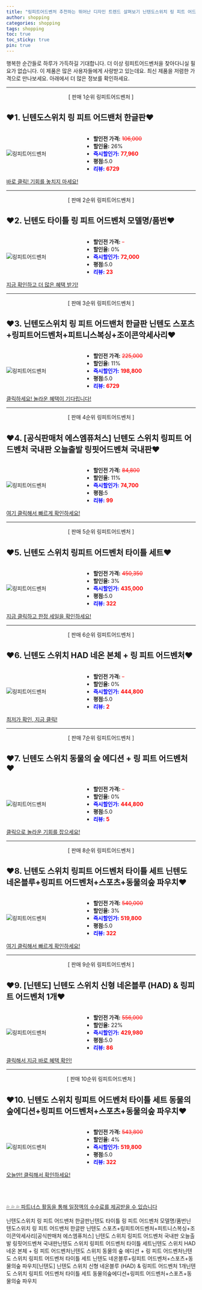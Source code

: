 ```yaml
---
title: "링피트어드벤처 추천하는 뛰어난 디자인 트렌드 살펴보기 닌텐도스위치 링 피트 어드밴처 한글판"
author: shopping
categories: shopping
tags: shopping
toc: true
toc_sticky: true
pin: true
---
```

행복한 순간들로 하루가 가득하길 기대합니다. 더 이상 링피트어드벤처을 찾아다니실 필요가 없습니다. 이 제품은 많은 사용자들에게 사랑받고 있는데요. 최신 제품을 저렴한 가격으로 만나보세요. 아래에서 더 많은 정보를 확인하세요.

---
<p class="toplist" style="margin: 0 auto; display: block; width: fit-content;">[ 판매 1순위 링피트어드벤처 ]</p>

<h2><strong>❤️1. 닌텐도스위치 링 피트 어드밴처 한글판❤️</strong></h2>

<div style="display: flex; align-items: center;">
    <div style="flex: 0.4;">
        <img src="https://thumbnail8.coupangcdn.com/thumbnails/remote/230x230ex/image/vendor_inventory/8ae9/7e7d2721122643201ac696160b4bc6b4d935a623e49af72c70b5540719f4.jpg" alt="링피트어드벤처" style="max-width: 100%;">
    </div>
    <div style="flex: 0.6; margin-left: 10px;">
        <ul>
            <li><strong>할인전 가격:</strong> <del style="color: red;">106,000</del></li>
            <li><strong>할인율:</strong> 26%</li>
            <li><span style='color:blue'><strong>즉시할인가:</strong></span> <span style='color:red'><strong>77,960</strong></span></li>
            <li><strong>평점:</strong>5.0</li>
            <li><span style='color:blue'><strong>리뷰:</strong></span> <span style='color:red'><strong>6729</strong></span></li>
        </ul>
    </div>
</div>
<div class="center">
    <a href="https://selin100587001.github.io?lptag=AF9450613&subid=githubio&pageKey=7106610341&traceid=V0-153&itemId=17753926132&vendorItemId=77232948302" class="myButton">
        바로 클릭! 기회를 놓치지 마세요!
    </a>
</div>


---
<p class="toplist" style="margin: 0 auto; display: block; width: fit-content;">[ 판매 2순위 링피트어드벤처 ]</p>

<h2><strong>❤️2. 닌텐도 타이틀 링 피트 어드벤처 모델명/품번❤️</strong></h2>

<div style="display: flex; align-items: center;">
    <div style="flex: 0.4;">
        <img src="https://thumbnail8.coupangcdn.com/thumbnails/remote/230x230ex/image/vendor_inventory/8a12/a9a2a851bc944f97459c0367eeba28a2efb3f0dc8241a6d8b6e4f1e916b7.jpg" alt="링피트어드벤처" style="max-width: 100%;">
    </div>
    <div style="flex: 0.6; margin-left: 10px;">
        <ul>
            <li><strong>할인전 가격:</strong> <del style="color: red;">-</del></li>
            <li><strong>할인율:</strong> 0%</li>
            <li><span style='color:blue'><strong>즉시할인가:</strong></span> <span style='color:red'><strong>72,000</strong></span></li>
            <li><strong>평점:</strong>5.0</li>
            <li><span style='color:blue'><strong>리뷰:</strong></span> <span style='color:red'><strong>23</strong></span></li>
        </ul>
    </div>
</div>
<div class="center">
    <a href="https://selin100587001.github.io?lptag=AF9450613&subid=githubio&pageKey=7897277087&traceid=V0-153&itemId=21634565748&vendorItemId=90492705528" class="myButton">
        지금 확인하고 더 많은 혜택 받기!
    </a>
</div>


---
<p class="toplist" style="margin: 0 auto; display: block; width: fit-content;">[ 판매 3순위 링피트어드벤처 ]</p>

<h2><strong>❤️3. 닌텐도스위치 링 피트 어드밴처 한글판 닌텐도 스포츠+링피트어드벤처+피트니스복싱+조이콘악세사리❤️</strong></h2>

<div style="display: flex; align-items: center;">
    <div style="flex: 0.4;">
        <img src="https://thumbnail9.coupangcdn.com/thumbnails/remote/230x230ex/image/vendor_inventory/a026/5cd47530ce36729b69a974739ac9e4de98d0e54c4cefbbc912628675d3e2.png" alt="링피트어드벤처" style="max-width: 100%;">
    </div>
    <div style="flex: 0.6; margin-left: 10px;">
        <ul>
            <li><strong>할인전 가격:</strong> <del style="color: red;">225,000</del></li>
            <li><strong>할인율:</strong> 11%</li>
            <li><span style='color:blue'><strong>즉시할인가:</strong></span> <span style='color:red'><strong>198,800</strong></span></li>
            <li><strong>평점:</strong>5.0</li>
            <li><span style='color:blue'><strong>리뷰:</strong></span> <span style='color:red'><strong>6729</strong></span></li>
        </ul>
    </div>
</div>
<div class="center">
    <a href="https://selin100587001.github.io?lptag=AF9450613&subid=githubio&pageKey=7106610341&traceid=V0-153&itemId=20727348530&vendorItemId=87798031347" class="myButton">
        클릭하세요! 놀라운 혜택이 기다립니다!
    </a>
</div>


---
<p class="toplist" style="margin: 0 auto; display: block; width: fit-content;">[ 판매 4순위 링피트어드벤처 ]</p>

<h2><strong>❤️4. [공식판매처 에스엠퓨처스] 닌텐도 스위치 링피트 어드벤처 국내판 오늘출발 링핏어드벤쳐 국내판❤️</strong></h2>

<div style="display: flex; align-items: center;">
    <div style="flex: 0.4;">
        <img src="https://thumbnail6.coupangcdn.com/thumbnails/remote/230x230ex/image/vendor_inventory/2e41/f324907f1198f52b11d4321aee0608d2fa4e73c323ea59f6433f0522c1e4.jpg" alt="링피트어드벤처" style="max-width: 100%;">
    </div>
    <div style="flex: 0.6; margin-left: 10px;">
        <ul>
            <li><strong>할인전 가격:</strong> <del style="color: red;">84,800</del></li>
            <li><strong>할인율:</strong> 11%</li>
            <li><span style='color:blue'><strong>즉시할인가:</strong></span> <span style='color:red'><strong>74,700</strong></span></li>
            <li><strong>평점:</strong>5</li>
            <li><span style='color:blue'><strong>리뷰:</strong></span> <span style='color:red'><strong>99</strong></span></li>
        </ul>
    </div>
</div>
<div class="center">
    <a href="https://selin100587001.github.io?lptag=AF9450613&subid=githubio&pageKey=8179031065&traceid=V0-153&itemId=23379397866&vendorItemId=90409451851" class="myButton">
        여기 클릭해서 빠르게 확인하세요!
    </a>
</div>


---
<p class="toplist" style="margin: 0 auto; display: block; width: fit-content;">[ 판매 5순위 링피트어드벤처 ]</p>

<h2><strong>❤️5. 닌텐도 스위치 링피트 어드벤처 타이틀 세트❤️</strong></h2>

<div style="display: flex; align-items: center;">
    <div style="flex: 0.4;">
        <img src="https://thumbnail6.coupangcdn.com/thumbnails/remote/230x230ex/image/vendor_inventory/8fff/4d813d0294d0ff21eb9217add7ff9f6867fa6cc54af70649b94b0f3c9bab.jpg" alt="링피트어드벤처" style="max-width: 100%;">
    </div>
    <div style="flex: 0.6; margin-left: 10px;">
        <ul>
            <li><strong>할인전 가격:</strong> <del style="color: red;">450,350</del></li>
            <li><strong>할인율:</strong> 3%</li>
            <li><span style='color:blue'><strong>즉시할인가:</strong></span> <span style='color:red'><strong>435,000</strong></span></li>
            <li><strong>평점:</strong>5.0</li>
            <li><span style='color:blue'><strong>리뷰:</strong></span> <span style='color:red'><strong>322</strong></span></li>
        </ul>
    </div>
</div>
<div class="center">
    <a href="https://selin100587001.github.io?lptag=AF9450613&subid=githubio&pageKey=4605111056&traceid=V0-153&itemId=5684726300&vendorItemId=78493926400" class="myButton">
        지금 클릭하고 한정 세일을 확인하세요!
    </a>
</div>


---
<p class="toplist" style="margin: 0 auto; display: block; width: fit-content;">[ 판매 6순위 링피트어드벤처 ]</p>

<h2><strong>❤️6. 닌텐도 스위치 HAD 네온 본체 + 링 피트 어드벤처❤️</strong></h2>

<div style="display: flex; align-items: center;">
    <div style="flex: 0.4;">
        <img src="https://thumbnail7.coupangcdn.com/thumbnails/remote/230x230ex/image/vendor_inventory/9384/1a98f826ccaa4a74283a9458f1199e8c7b8a07d0f42138198475ada612f0.jpg" alt="링피트어드벤처" style="max-width: 100%;">
    </div>
    <div style="flex: 0.6; margin-left: 10px;">
        <ul>
            <li><strong>할인전 가격:</strong> <del style="color: red;">-</del></li>
            <li><strong>할인율:</strong> 0%</li>
            <li><span style='color:blue'><strong>즉시할인가:</strong></span> <span style='color:red'><strong>444,800</strong></span></li>
            <li><strong>평점:</strong>5.0</li>
            <li><span style='color:blue'><strong>리뷰:</strong></span> <span style='color:red'><strong>2</strong></span></li>
        </ul>
    </div>
</div>
<div class="center">
    <a href="https://selin100587001.github.io?lptag=AF9450613&subid=githubio&pageKey=7680282187&traceid=V0-153&itemId=20511973027&vendorItemId=87589626482" class="myButton">
        최저가 확인, 지금 클릭!
    </a>
</div>


---
<p class="toplist" style="margin: 0 auto; display: block; width: fit-content;">[ 판매 7순위 링피트어드벤처 ]</p>

<h2><strong>❤️7. 닌텐도 스위치 동물의 숲 에디션 + 링 피트 어드벤처❤️</strong></h2>

<div style="display: flex; align-items: center;">
    <div style="flex: 0.4;">
        <img src="https://thumbnail7.coupangcdn.com/thumbnails/remote/230x230ex/image/vendor_inventory/94f8/ee32c091c445c5b5066e1bbd84d103eea381165571ffd21f23775ebc6d05.jpg" alt="링피트어드벤처" style="max-width: 100%;">
    </div>
    <div style="flex: 0.6; margin-left: 10px;">
        <ul>
            <li><strong>할인전 가격:</strong> <del style="color: red;">-</del></li>
            <li><strong>할인율:</strong> 0%</li>
            <li><span style='color:blue'><strong>즉시할인가:</strong></span> <span style='color:red'><strong>444,800</strong></span></li>
            <li><strong>평점:</strong>5.0</li>
            <li><span style='color:blue'><strong>리뷰:</strong></span> <span style='color:red'><strong>5</strong></span></li>
        </ul>
    </div>
</div>
<div class="center">
    <a href="https://selin100587001.github.io?lptag=AF9450613&subid=githubio&pageKey=7680360414&traceid=V0-153&itemId=20512460605&vendorItemId=87590086861" class="myButton">
        클릭으로 놀라운 기회를 잡으세요!
    </a>
</div>


---
<p class="toplist" style="margin: 0 auto; display: block; width: fit-content;">[ 판매 8순위 링피트어드벤처 ]</p>

<h2><strong>❤️8. 닌텐도 스위치 링피트 어드벤처 타이틀 세트 닌텐도 네온블루+링피트 어드벤처+스포츠+동물의숲 파우치❤️</strong></h2>

<div style="display: flex; align-items: center;">
    <div style="flex: 0.4;">
        <img src="https://thumbnail6.coupangcdn.com/thumbnails/remote/230x230ex/image/vendor_inventory/20f2/f0f1c6f3dd3a603dbf3d7e8b54a85274c430005c08d5fd588bc3561fe03d.png" alt="링피트어드벤처" style="max-width: 100%;">
    </div>
    <div style="flex: 0.6; margin-left: 10px;">
        <ul>
            <li><strong>할인전 가격:</strong> <del style="color: red;">540,000</del></li>
            <li><strong>할인율:</strong> 3%</li>
            <li><span style='color:blue'><strong>즉시할인가:</strong></span> <span style='color:red'><strong>519,800</strong></span></li>
            <li><strong>평점:</strong>5.0</li>
            <li><span style='color:blue'><strong>리뷰:</strong></span> <span style='color:red'><strong>322</strong></span></li>
        </ul>
    </div>
</div>
<div class="center">
    <a href="https://selin100587001.github.io?lptag=AF9450613&subid=githubio&pageKey=4605111056&traceid=V0-153&itemId=20839061660&vendorItemId=87906826272" class="myButton">
        여기 클릭해서 빠르게 확인하세요!
    </a>
</div>


---
<p class="toplist" style="margin: 0 auto; display: block; width: fit-content;">[ 판매 9순위 링피트어드벤처 ]</p>

<h2><strong>❤️9. [닌텐도] 닌텐도 스위치 신형 네온블루 (HAD) & 링피트 어드벤처 1개❤️</strong></h2>

<div style="display: flex; align-items: center;">
    <div style="flex: 0.4;">
        <img src="https://thumbnail7.coupangcdn.com/thumbnails/remote/230x230ex/image/vendor_inventory/359a/81d0fdf65b2a21ba839dea24004e9ea78c166b417f4873793023d57782fb.jpg" alt="링피트어드벤처" style="max-width: 100%;">
    </div>
    <div style="flex: 0.6; margin-left: 10px;">
        <ul>
            <li><strong>할인전 가격:</strong> <del style="color: red;">556,000</del></li>
            <li><strong>할인율:</strong> 22%</li>
            <li><span style='color:blue'><strong>즉시할인가:</strong></span> <span style='color:red'><strong>429,980</strong></span></li>
            <li><strong>평점:</strong>5.0</li>
            <li><span style='color:blue'><strong>리뷰:</strong></span> <span style='color:red'><strong>86</strong></span></li>
        </ul>
    </div>
</div>
<div class="center">
    <a href="https://selin100587001.github.io?lptag=AF9450613&subid=githubio&pageKey=7774865338&traceid=V0-153&itemId=20999936794&vendorItemId=80994526438" class="myButton">
        클릭해서 지금 바로 혜택 확인!
    </a>
</div>


---
<p class="toplist" style="margin: 0 auto; display: block; width: fit-content;">[ 판매 10순위 링피트어드벤처 ]</p>

<h2><strong>❤️10. 닌텐도 스위치 링피트 어드벤처 타이틀 세트 동물의숲에디션+링피트 어드벤처+스포츠+동물의숲 파우치❤️</strong></h2>

<div style="display: flex; align-items: center;">
    <div style="flex: 0.4;">
        <img src="https://thumbnail10.coupangcdn.com/thumbnails/remote/230x230ex/image/vendor_inventory/7af8/757f6ccc2570388d2435dcd1af4935ebf9670edfc86e6c88bd98e0442919.png" alt="링피트어드벤처" style="max-width: 100%;">
    </div>
    <div style="flex: 0.6; margin-left: 10px;">
        <ul>
            <li><strong>할인전 가격:</strong> <del style="color: red;">543,800</del></li>
            <li><strong>할인율:</strong> 4%</li>
            <li><span style='color:blue'><strong>즉시할인가:</strong></span> <span style='color:red'><strong>519,800</strong></span></li>
            <li><strong>평점:</strong>5.0</li>
            <li><span style='color:blue'><strong>리뷰:</strong></span> <span style='color:red'><strong>322</strong></span></li>
        </ul>
    </div>
</div>
<div class="center">
    <a href="https://selin100587001.github.io?lptag=AF9450613&subid=githubio&pageKey=4605111056&traceid=V0-153&itemId=20839093020&vendorItemId=87906857509" class="myButton">
        오늘만! 클릭해서 확인하세요!
    </a>
</div>

<br><br><br>[💦 💦 💦 파트너스 활동을 통해 일정액의 수수료를 제공받을 수 있습니다](https://link.coupang.com/a/bcpT2c)<br><br>닌텐도스위치 링 피트 어드밴처 한글판닌텐도 타이틀 링 피트 어드벤처 모델명/품번닌텐도스위치 링 피트 어드밴처 한글판 닌텐도 스포츠+링피트어드벤처+피트니스복싱+조이콘악세사리[공식판매처 에스엠퓨처스] 닌텐도 스위치 링피트 어드벤처 국내판 오늘출발 링핏어드벤쳐 국내판닌텐도 스위치 링피트 어드벤처 타이틀 세트닌텐도 스위치 HAD 네온 본체 + 링 피트 어드벤처닌텐도 스위치 동물의 숲 에디션 + 링 피트 어드벤처닌텐도 스위치 링피트 어드벤처 타이틀 세트 닌텐도 네온블루+링피트 어드벤처+스포츠+동물의숲 파우치[닌텐도] 닌텐도 스위치 신형 네온블루 (HAD) & 링피트 어드벤처 1개닌텐도 스위치 링피트 어드벤처 타이틀 세트 동물의숲에디션+링피트 어드벤처+스포츠+동물의숲 파우치